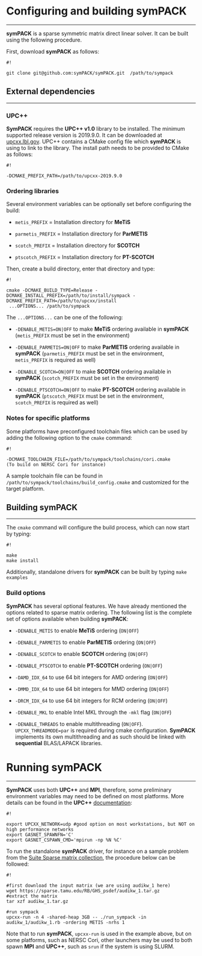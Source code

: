 # Configuring and building symPACK
--------------------------


**symPACK** is a sparse symmetric matrix direct linear solver. It can be built using the following procedure.

First, download **symPACK** as follows:


```
#!

git clone git@github.com:symPACK/symPACK.git  /path/to/sympack

```

## External dependencies
---------------------------

### UPC++

**SymPACK** requires the **UPC++ v1.0** library to be installed. The minimum supported release version is 2019.9.0. 
It can be downloaded at [upcxx.lbl.gov](upcxx.lbl.gov).
UPC++ contains a CMake config file which **symPACK** is using to link to the library. The install path
needs to be provided to CMake as follows:
```
#!

-DCMAKE_PREFIX_PATH=/path/to/upcxx-2019.9.0
``` 

### Ordering libraries
Several environment variables can be optionally set before configuring the build:

- `metis_PREFIX` = Installation directory for **MeTiS**

- `parmetis_PREFIX` = Installation directory for **ParMETIS**

- `scotch_PREFIX` = Installation directory for **SCOTCH**

- `ptscotch_PREFIX` = Installation directory for **PT-SCOTCH**

Then, create a build directory, enter that directory and type:

```
#!

cmake -DCMAKE_BUILD_TYPE=Release -DCMAKE_INSTALL_PREFIX=/path/to/install/sympack -DCMAKE_PREFIX_PATH=/path/to/upcxx/install
 ...OPTIONS... /path/to/sympack

```

The `...OPTIONS...` can be one of the following:

- `-DENABLE_METIS=ON|OFF` to make **MeTiS** ordering available in **symPACK** (`metis_PREFIX` must be set in the environment)

- `-DENABLE_PARMETIS=ON|OFF` to make **ParMETIS** ordering available in **symPACK** (`parmetis_PREFIX` must be set in the environment, `metis_PREFIX` is required as well)

- `-DENABLE_SCOTCH=ON|OFF` to make **SCOTCH** ordering available in **symPACK** (`scotch_PREFIX` must be set in the environment)

- `-DENABLE_PTSCOTCH=ON|OFF` to make **PT-SCOTCH** ordering available in **symPACK** (`ptscotch_PREFIX` must be set in the environment, `scotch_PREFIX` is required as well)

### Notes for specific platforms

Some platforms have preconfigured toolchain files which can be used by adding the following option to the `cmake` command:
```
#!

-DCMAKE_TOOLCHAIN_FILE=/path/to/sympack/toolchains/cori.cmake     
(To build on NERSC Cori for instance)

```

A sample toolchain file can be found in `/path/to/sympack/toolchains/build_config.cmake` and customized for the target platform.

## Building symPACK
---------------------------

The `cmake` command will configure the build process, which can now start by typing:
```
#!

make
make install
```

Additionally, standalone drivers for **symPACK** can be built by typing `make examples`

### Build options

**SymPACK** has several optional features. We have already mentioned the options related to sparse matrix ordering. The following list is the complete set of options available when building **symPACK**:

- `-DENABLE_METIS` to enable **MeTiS** ordering (`ON|OFF`)

- `-DENABLE_PARMETIS` to enable **ParMETIS** ordering (`ON|OFF`)

- `-DENABLE_SCOTCH` to enable **SCOTCH** ordering (`ON|OFF`)

- `-DENABLE_PTSCOTCH` to enable **PT-SCOTCH** ordering (`ON|OFF`)

- `-DAMD_IDX_64` to use 64 bit integers for AMD ordering (`ON|OFF`)

- `-DMMD_IDX_64` to use 64 bit integers for MMD ordering (`ON|OFF`)

- `-DRCM_IDX_64` to use 64 bit integers for RCM ordering (`ON|OFF`)

- `-DENABLE_MKL` to enable Intel MKL through the `-mkl` flag (`ON|OFF`)

- `-DENABLE_THREADS` to enable multithreading (`ON|OFF`). `UPCXX_THREADMODE=par` is required during cmake configuration. **SymPACK** implements its own multithreading and as such should be linked with **sequential** BLAS/LAPACK libraries.

# Running symPACK
---------------------------

**SymPACK** uses both **UPC++** and **MPI**, therefore, some preliminary environment variables may need to be defined on most platforms.
More details can be found in the **UPC++** [documentation](https://bitbucket.org/berkeleylab/upcxx/wiki/docs/mpi-hybrid):
```
#!

export UPCXX_NETWORK=udp #good option on most workstations, but NOT on high performance networks 
export GASNET_SPAWNFN='C'
export GASNET_CSPAWN_CMD='mpirun -np %N %C'
```

To run the standalone **symPACK** driver, for instance on a sample problem from the [Suite Sparse matrix collection](https://sparse.tamu.edu),
the procedure below can be followed:
```
#!

#first download the input matrix (we are using audikw_1 here)
wget https://sparse.tamu.edu/RB/GHS_psdef/audikw_1.tar.gz
#extract the matrix
tar xzf audikw_1.tar.gz

#run sympack
upcxx-run -n 4 -shared-heap 3GB -- ./run_sympack -in audikw_1/audikw_1.rb -ordering METIS -nrhs 1
```

Note that to run **symPACK**, `upcxx-run` is used in the example above, but on some platforms, such as NERSC Cori,
other launchers may be used to both spawn **MPI** and **UPC++**, such as `srun` if the system is using SLURM.
